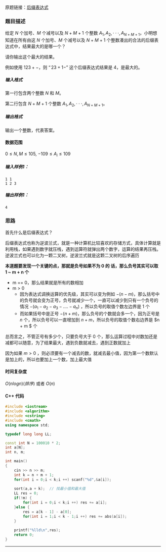 原题链接：[后缀表达式](https://www.acwing.com/problem/content/1249/)

### 题目描述

给定 $N$ 个加号、$M$ 个减号以及 $N+M+1$ 个整数 $A_1,A_2,⋅⋅⋅,A_{N+M+1}，$小明想知道在所有由这 $N$ 个加号、$M$ 个减号以及 $N+M+1$ 个整数凑出的合法的后缀表达式中，结果最大的是哪一个？

请你输出这个最大的结果。

例如使用 $123+−$，则 $“23+1−”$ 这个后缀表达式结果是 $4$，是最大的。


##### 输入格式

第一行包含两个整数 $N$ 和 $M。$

第二行包含 $N+M+1$ 个整数 $A_1,A_2,⋅⋅⋅,A_{N+M+1}。$

##### 输出格式

输出一个整数，代表答案。

#### 数据范围

$0≤N,M≤105,$
$−109≤A_i≤109$

##### 输入样例1：

```
1 1
1 2 3
```

##### 输出样例1：

```
4
```



### 思路

首先什么是后缀表达式？

后缀表达式也称为逆波兰式，就是一种计算机比较喜欢的存储方式，具体计算就是利用栈，如果遇到数字就压栈，遇到运算符就弹出两个数字，运算的结果再压栈。 逆波兰式也可以化为一颗二叉树，逆波兰式就是这颗二叉树的后序遍历

**本道题要发现一个关键的点，那就是负号如果不为 $0$ 的 话，那么负号其实可以取 1 ~ m + n 个**

- m == 0，那么结果就是所有的数相加
- m > 0
  - 因为表达式调换运算的优先级，其实可以变为例如 $- (n - m)$，那么括号中的负号就会变为正号，负号就减少一个，一直可以减少到只有一个负号的情况 $-(a_1 - a_2 - a_3 -....- a_n)$ ，所以负号的取值个数左边界是 $1$ 个
  - 而如果括号中是正号 $-(n + m)$，那么负号的个数就会多一个，因为正号是 $n$ 个，所以负号可以一直增加到 $n + m$，所以负号的取值个数右边界是 $n + m $ 个

总而言之，不管正号有多少个，只要负号大于 $0$ 个，那么运算过程中对数加还是减都可以随意，为了结果最大，遇到负数就减去，遇到正数就加上

因为如果 $m > 0$ ，则必须要有一个减去的数，就减去最小值，因为第一个数默认是加上的，所以也要加上一个数，加上最大值

#### 时间复杂度

$O(nlogn)(排序)$ 或者 $O(n)$

#### C++ 代码
```cpp
#include <iostream>
#include <algorithm>
#include <cstring>
#include <cmath>
using namespace std;

typedef long long LL;

const int N = 100010 * 2;
int a[N];
int n, m;

int main()
{
    cin >> n >> m;
    int k = n + m + 1;
    for(int i = 0;i < k;i ++) scanf("%d",&a[i]);
    
    sort(a,a + k);  // 找最小值和最大值
    LL res = 0;
    if(!m) {
        for(int i = 0;i < k;i ++) res += a[i];
    }else {
        res = a[k - 1] - a[0];
        for(int i = 1;i < k - 1;i ++) res += abs(a[i]);
    }
    
    printf("%lld\n",res);
    return 0;
}
```

----------


